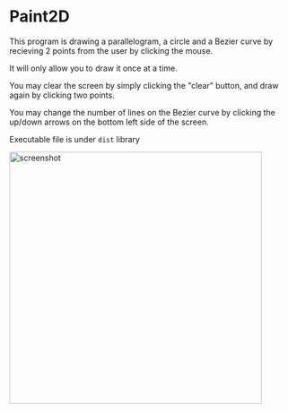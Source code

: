 # Paint2D

This program is drawing a parallelogram, a circle and a Bezier curve by recieving 2 points from the user by clicking the mouse.

It will only allow you to draw it once at a time.

You may clear the screen by simply clicking the "clear" button, and draw again by clicking two points.

You may change the number of lines on the Bezier curve by clicking the up/down arrows on the bottom left side of the screen.

Executable file is under `dist` library

<img src="https://user-images.githubusercontent.com/15235924/159234853-d6fcd934-eabf-4a59-a412-39437e0393df.png" width="450" alt="screenshot">
